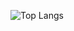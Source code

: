 ![Top Langs](https://github-readme-stats.vercel.app/api/top-langs/?username=jyunhanlin&show_icons=true&theme=graywhite)
